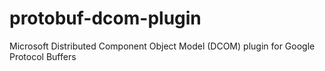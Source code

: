 # protobuf-dcom-plugin
Microsoft Distributed Component Object Model (DCOM) plugin for Google Protocol Buffers
